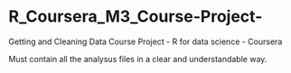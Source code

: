 # R_Coursera_M3_Course-Project-
Getting and Cleaning Data Course Project - R for data science - Coursera

Must contain all the analysus files in a clear and understandable way. 
